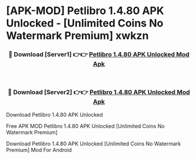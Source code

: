 # [APK-MOD] Petlibro 1.4.80 APK Unlocked - [Unlimited Coins No Watermark Premium] xwkzn



<div align="center">
<h3>🔴 Download [Server1] 👉👉 <a href="https://momento.my/?title=Petlibro_1.4.80_APK_Unlocked">Petlibro 1.4.80 APK Unlocked Mod Apk</a></h3><br>

<h3>🔴 Download [Server2] 👉👉 <a href="https://momento.my/?title=Petlibro_1.4.80_APK_Unlocked">Petlibro 1.4.80 APK Unlocked Mod Apk</a></h3>
</div>



Download Petlibro 1.4.80 APK Unlocked 

Free APK MOD Petlibro 1.4.80 APK Unlocked [Unlimited Coins No Watermark Premium]

Download Petlibro 1.4.80 APK Unlocked [Unlimited Coins No Watermark Premium] Mod For Android
